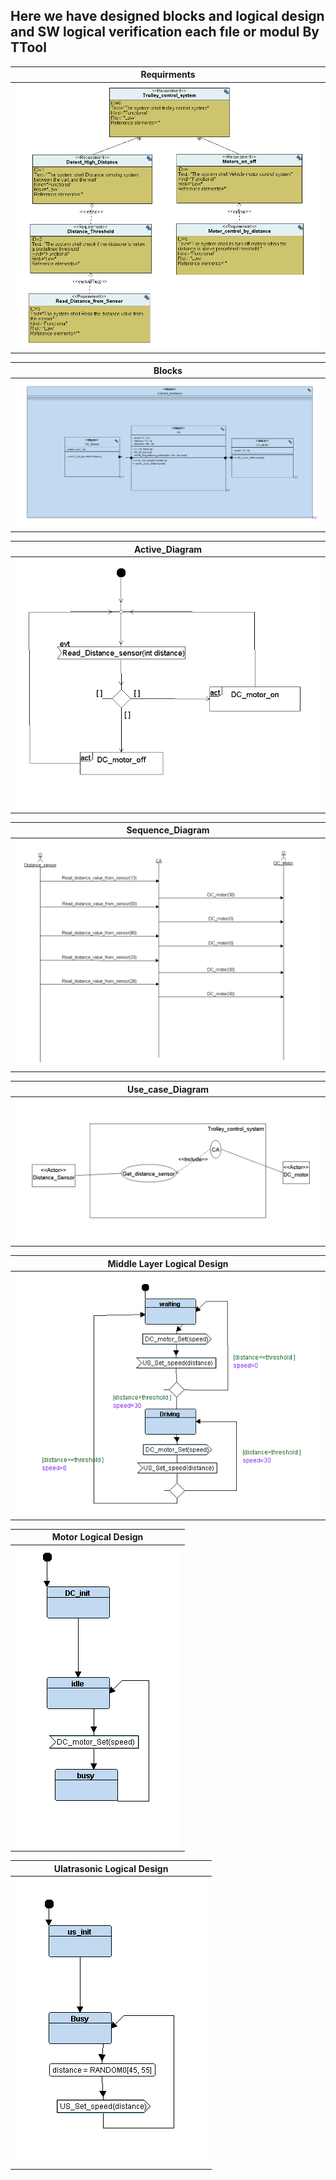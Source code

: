 ## **Here we have designed blocks and logical design and SW logical verification each fıle or modul By TTool**


|Requirments|
| --------- |
|![image](Requirements.png)|

|Blocks|
| --------- |
|![image](blocks.png)|

|Active_Diagram|
| --------- |
|![image](Active_Diagram.png)|

|Sequence_Diagram|
| --------- |
|![image](Sequence_Diagram.png)|

|Use_case_Diagram|
| --------- |
|![image](Use_case_Diagram.png)|

|Middle Layer Logical Design|
| --------- |
|![image](CA.png)|

|Motor Logical Design|
| --------- |
|![image](DC_%2CMotor.png)|

|Ulatrasonic Logical Design|
| --------- |
|![image](US_Sensor.png)|




